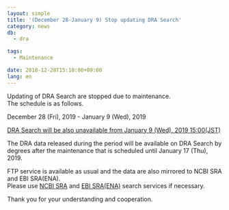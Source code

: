 ```yaml
---
layout: simple
title: '(December 28-January 9) Stop updating DRA Search'
category: news
db:
  - dra

tags:
  - Maintenance

date: 2018-12-28T15:10:00+09:00
lang: en
---
```


<p>Updating of DRA Search are stopped due to maintenance. <br>The schedule is as follows.</p>

<p>December 28 (Fri), 2019 - January 9 (Wed), 2019 </p>

<p><a href="/news/en/2018-12-27-e.html">DRA Search will be also unavailable from January 9 (Wed), 2019 15:00(JST)</a></p>

<p>The DRA data released during the period will be available on DRA Search by degrees after the maintenance that is scheduled until January 17 (Thu), 2019.</p>

<p>FTP service is available as usual and the data are also mirrored to NCBI SRA and EBI SRA(ENA).<br>Please use <a href="https://www.ncbi.nlm.nih.gov/sra">NCBI SRA</a> and <a href="https://www.ebi.ac.uk/ena">EBI SRA(ENA)</a> search services if necessary.</p>

<p>Thank you for your understanding and cooperation.</p>
